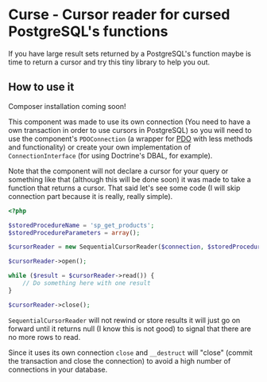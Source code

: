# Curse - Cursor reader for cursed PostgreSQL's functions

If you have large result sets returned by a PostgreSQL's function maybe is time to return a cursor and try this tiny library to help you out.

How to use it
-------------

Composer installation coming soon!

This component was made to use its own connection (You need to have a own transaction in order to use cursors in PostgreSQL) so you will need to use the component's ```PDOConnection``` (a wrapper for [PDO](http://php.net/pdo) with less methods and functionality) or create your own implementation of ```ConnectionInterface``` (for using Doctrine's DBAL, for example).

Note that the component will not declare a cursor for your query or something like that (although this will be done soon) it was made to take a function that returns a cursor. That said let's see some code (I will skip connection part because it is really, really simple).

```php
<?php

$storedProcedureName = 'sp_get_products';
$storedProcedureParameters = array();

$cursorReader = new SequentialCursorReader($connection, $storedProcedureName, $storedProcedureParameters);

$cursorReader->open();

while ($result = $cursorReader->read()) {
    // Do something here with one result
}

$cursorReader->close();
```

```SequentialCursorReader``` will not rewind or store results it will just go on forward until it returns null (I know this is not good) to signal that there are no more rows to read.

Since it uses its own connection ```close``` and ```__destruct``` will "close" (commit the transaction and close the connection) to avoid a high number of connections in your database.
